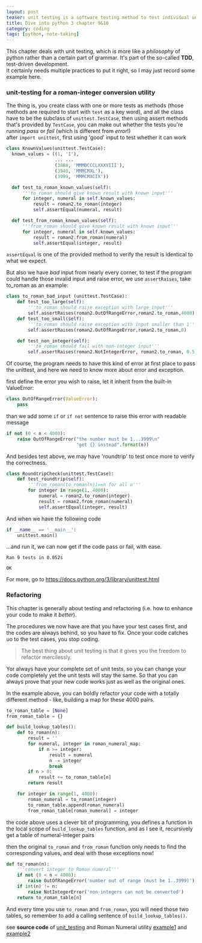 ```yaml
---
layout: post
teaser: unit testing is a software testing method to test individual units. By getting familiar with unittest module, we also understand the procedure of modern day programming better.
title: Dive into python 3 chapter 9&10
category: coding
tags: [python, note-taking]
---
```

This chapter deals with unit testing, which is more like a _philosophy_ of python rather than a certain part of grammar. It's part of the so-called **TDD**, test-driven development.   
It certainly needs multiple practices to put it right, so I may just record some example here.
### unit-testing for a roman-integer conversion utility
The thing is, you create class with one or more tests as methods (those methods are required to start with `test` as a key word), and all the class have to be the subclass of `unittest.TestCase`, then using assert methods that's provided by `TestCase`, you can make out whether the tests you're running _pass_ or _fail_ (which is different from _error_!)     
after `import unittest`, first using 'good' input to test whether it can work
~~~python
class KnownValues(unittest.TestCase):
  known_values = ((1, 'I'),
                  ... ...
                  (3888, 'MMMDCCCLXXXVIII'),
                  (3940, 'MMMCMXL'),
                  (3999, 'MMMCMXCIX'))

  def test_to_roman_known_values(self):
      '''to_roman should give known result with known input'''
      for integer, numeral in self.known_values:
          result = roman2.to_roman(integer)
          self.assertEqual(numeral, result)

  def test_from_roman_known_values(self):
      '''from_roman should give known result with known input'''
      for integer, numeral in self.known_values:
          result = roman2.from_roman(numeral)
          self.assertEqual(integer, result)
~~~
`assertEqual` is one of the provided method to verify the result is identical to what we expect.

But also we have *bad* input from nearly every corner, to test if the program could handle those invalid input and raise error, we use `assertRaises`, take to_roman as an example:
~~~python
class to_roman_bad_input (unittest.TestCase):
    def test_too_large(self):
        '''to_roman should raise exception with large input'''
        self.assertRaises(roman2.OutOfRangeError,roman2.to_roman,4000)
    def test_too_small(self):
        '''to_roman should raise exception with input smaller than 1'''
        self.assertRaises(roman2.OutOfRangeError,roman2.to_roman,0)

    def test_non_integer(self):
        '''to_roman should fail with non-integer input'''
        self.assertRaises(roman2.NotIntegerError, roman2.to_roman, 0.5)
~~~
Of course, the program needs to have this kind of error at first place to pass the unittest, and here we need to know more about error and exception.

first define the error you wish to raise, let it inherit from the built-in ValueError:
~~~python
class OutOfRangeError(ValueError):
    pass
~~~
than we add some `if` or `if not` sentence to raise this error with readable message
~~~python
if not (0 < n < 4000):
    raise OutOfRangeError("the number must be 1...3999\n"
                          "get {} instead".format(n))
~~~
And besides test above, we may have 'roundtrip' to test once more to verify the correctness.
~~~python
class RoundtripCheck(unittest.TestCase):
    def test_roundtrip(self):
        '''from_roman(to_roman(n))==n for all n'''
        for integer in range(1, 4000):
            numeral = roman2.to_roman(integer)
            result = roman2.from_roman(numeral)
            self.assertEqual(integer, result)
~~~
And when we have the following code
~~~python
if __name__ == '__main__':
    unittest.main()
~~~
...and run it, we can now get if the code pass or fail, with ease.
```
Ran 9 tests in 0.052s

OK
```


For more, go to <https://docs.python.org/3/library/unittest.html>
### Refactoring
This chapter is generally about testing and refactoring (i.e. how to enhance your code to make it _better_).

The procedures we now have are that you have your test cases first, and the codes are always behind, so you have to fix. Once your code catches uo to the test cases, you stop coding.
>The best thing about unit testing is that it gives you the freedom to refactor mercilessly.

Yor always have your complete set of unit tests, so you can change your code completely yet the unit tests will stay the same. So that you can always prove that your new code works just as well as the original ones.

In the example above, you can boldly refactor your code with a totally different method - like, building a map for these 4000 pairs.
~~~python
to_roman_table = [None]
from_roman_table = {}

def build_lookup_tables():
    def to_roman(n):
        result = ''
        for numeral, integer in roman_numeral_map:
            if n >= integer:
                result = numeral
                n -= integer
                break
        if n > 0:
            result += to_roman_table[n]
        return result

    for integer in range(1, 4000):
        roman_numeral = to_roman(integer)
        to_roman_table.append(roman_numeral)
        from_roman_table[roman_numeral] = integer
~~~  
the code above uses a clever bit of programming, you defines a function in the local scope of `build_lookup_tables` function, and as I see it, recursively get a table of numeral-integer pairs

then the original `to_roman` and `from_roman` function only needs to find the corresponding values, and deal with those exceptions now!
~~~python
def to_roman(n):
    '''convert integer to Roman numeral'''
    if not (0 < n < 4000):
        raise OutOfRangeError('number out of range (must be 1..3999)')
    if int(n) != n:
        raise NotIntegerError('non-integers can not be converted')
    return to_roman_table[n]
~~~
And every time you use `to_roman` and `from_roman`, you will need those two tables, so remember to add a calling sentence of `build_lookup_tables()`.

see **source code** of [unit_testing][ut] and Roman Numeral utility [example1][roman1] and [example2][roman2]

[ut]:https://github.com/star-du/star-du.github.io/blob/master/sourcefile/unit_testing.py
[roman1]:https://github.com/star-du/star-du.github.io/blob/master/sourcefile/roman2.py
[roman2]:https://github.com/star-du/star-du.github.io/blob/master/sourcefile/roman3.py
